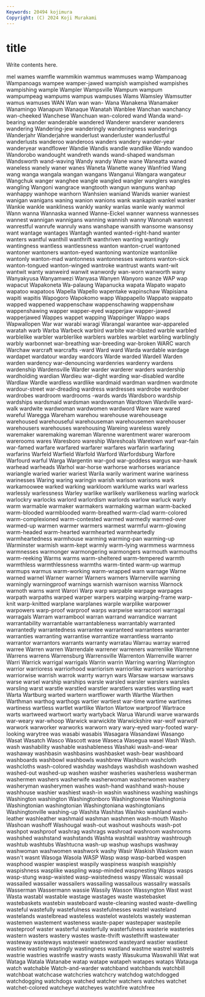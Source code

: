 ```yaml
---
Keywords: 20494 kojimura
Copyright: (C) 2024 Koji Murakami
---
```


# title

Write contents here.



mel wames wamfle wammikin wammus wammuses wamp Wampanoag
Wampanoags wampee wamper-jawed wampish wampished wampishes wampishing wample Wampler Wampsville
Wampum wampum wampumpeag wampums wampus wampuses Wams Wamsley Wamsutter wamus
wamuses WAN Wan wan wan- Wana Wanakena Wanamaker Wanamingo Wanapum
Wanaque Wanatah Wanblee Wanchan wanchancy wan-cheeked Wanchese Wanchuan wan-colored wand
Wanda wand-bearing wander wanderable wandered Wanderer wanderer wanderers wandering Wandering-jew
wanderingly wanderingness wanderings Wanderjahr Wanderjahre wanderlust wanderluster wanderlustful wanderlusts wanderoo
wanderoos wanders wandery wander-year wanderyear wandflower Wandie Wandis wandle wandlike
Wando wandoo Wandorobo wandought wandreth wands wand-shaped wandsman Wandsworth wand-waving
Wandy wandy Wane wane Waneatta waned waneless wanely waner wanes
Waneta Wanette waney Wanfried Wang wang wanga wangala wangan wangans
Wanganui Wangara wangateur Wangchuk wanger wanghee wangle wangled wangler wanglers
wangles wangling Wangoni wangrace wangtooth wangun wanguns wanhap wanhappy wanhope
wanhorn Wanhsien waniand Wanids wanier waniest wanigan wanigans waning wanion
wanions wank wankapin wankel wanker Wankie wankle wankliness wankly wanky
wanlas wanle wanly wanmol Wann wanna Wannaska wanned Wanne-Eickel wanner
wanness wannesses wannest wannigan wannigans wanning wannish wanny Wanonah wanrest
wanrestful wanrufe wanruly wans wanshape wansith wansome wansonsy want wantage
wantages Wantagh wanted wanted-right-hand wanter wanters wantful wanthill wanthrift wanthriven
wanting wantingly wantingness wantless wantlessness wanton wanton-cruel wantoned wantoner wantoners
wanton-eyed wantoning wantonize wantonlike wantonly wanton-mad wantonness wantonnesses wantons wanton-sick
wanton-tongued wanton-winged wantroke wantrust wants want-wit wantwit wanty wanweird wanwit
wanwordy wan-worn wanworth wany Wanyakyusa Wanyamwezi Wanyasa Wanyen Wanyoro wanze
WAP wap wapacut Wapakoneta Wa-palaung Wapanucka wapata Wapato wapato wapatoo
wapatoos Wapella Wapello wapentake wapinschaw Wapisiana wapiti wapitis Wapogoro Wapokomo
wapp Wappapello Wappato wappato wapped wappened wappenschaw wappenschawing wappenshaw wappenshawing
wapper wapper-eyed wapperjaw wapper-jawed wapperjawed Wappes wappet wapping Wappinger Wappo
waps Wapwallopen War war warabi waragi Warangal warantee war-appareled waratah
warb Warba Warbeck warbird warbite war-blasted warble warbled warblelike warbler
warblerlike warblers warbles warblet warbling warblingly warbly warbonnet war-breathing war-breeding
war-broken WARC warch Warchaw warcraft warcrafts -ward Ward ward Warda
wardable wardage wardapet wardatour warday wardcors Warde warded Wardell Warden
warden wardency war-denouncing wardenries wardenry wardens wardenship Wardensville Warder warder
warderer warders wardership wardholding wardian Wardieu war-dight warding war-disabled wardite
Wardlaw Wardle wardless wardlike wardmaid wardman wardmen wardmote wardour-street war-dreading
wardress wardresses wardrobe wardrober wardrobes wardroom wardrooms -wards wards Wardsboro
wardship wardships wardsmaid wardsman wardswoman Wardtown Wardville ward-walk wardwite wardwoman
wardwomen wardword Ware ware wared wareful Waregga Wareham warehou warehouse
warehouseage warehoused warehouseful warehouseman warehousemen warehouser warehousers warehouses warehousing Wareing
wareless warely waremaker waremaking wareman Warenne warentment warer wareroom warerooms
wares Waresboro wareship Wareshoals Waretown warf war-fain war-famed warfare warfared
warfarer warfares warfarin warfaring warfarins Warfeld Warfield Warfold Warford Warfordsburg
Warfore Warfourd warful Warga Wargentin war-god war-goddess wargus war-hawk warhead
warheads Warhol war-horse warhorse warhorses wariance wariangle waried warier wariest
Warila warily wariment warine wariness warinesses Waring waring waringin warish
warison warisons wark warkamoowee warked warking warkloom warklume warks warl
warless warlessly warlessness Warley warlike warlikely warlikeness warling warlock warlockry
warlocks warlord warlordism warlords warlow warluck warly warm warmable warmaker
warmakers warmaking warman warm-backed warm-blooded warmblooded warm-breathed warm-clad warm-colored warm-complexioned
warm-contested warmed warmedly warmed-over warmed-up warmen warmer warmers warmest warmful
warm-glowing warm-headed warm-hearted warmhearted warmheartedly warmheartedness warmhouse warming warming-pan warming-up
Warminster warmish warm-kept warmly warm-lying warmmess warmness warmnesses warmonger warmongering
warmongers warmouth warmouths warm-reeking Warms warms warm-sheltered warm-tempered warmth warmthless
warmthlessness warmths warm-tinted warm-up warmup warmups warmus warm-working warm-wrapped warn
warnage Warne warned warnel Warner warner Warners warners Warnerville warning
warningly warningproof warnings warnish warnison warniss Warnock warnoth warns warnt
Warori Warp warp warpable warpage warpages warpath warpaths warped warper
warpers warping warping-frame warp-knit warp-knitted warplane warplanes warple warplike warpower
warpowers warp-proof warproof warps warpwise warracoori warragal warragals Warram warrambool
warran warrand warrandice warrant warrantability warrantable warrantableness warrantably warranted warrantedly
warrantedness warrantee warranteed warrantees warranter warranties warranting warrantise warrantize warrantless
warranto warrantor warrantors warrants warranty warratau Warrau warray warred warree
Warren warren Warrendale warrener warreners warrenlike Warrenne Warrens warrens Warrensburg
Warrensville Warrenton Warrenville warrer Warri Warrick warrigal warrigals Warrin warrin
Warring warring Warrington warrior warrioress warriorhood warriorism warriorlike warriors warriorship
warriorwise warrish warrok warrty warryn wars Warsaw warsaw warsaws warse
warsel warship warships warsle warsled warsler warslers warsles warsling warst
warstle warstled warstler warstlers warstles warstling wart Warta Wartburg warted
wartern wartflower warth Warthe Warthen Warthman warthog warthogs wartier wartiest
war-time wartime wartimes wartiness wartless wartlet wartlike Warton Wartow wartproof
Wartrace warts wartweed wartwort warty wartyback Warua Warundi warve warwards
war-weary war-whoop Warwick warwickite Warwickshire war-wolf warwolf warwork warworker warworks
warworn wary wary-eyed wary-footed wary-looking warytree was wasabi wasabis Wasagara
Wasandawi Wasango Wasat Wasatch Wasco Wascott wase Waseca Wasegua wasel
Wash Wash. wash washability washable washableness Washaki wash-and-wear washaway washbasin
washbasins washbasket wash-bear washboard washboards washbowl washbowls washbrew Washburn washcloth
washcloths wash-colored washday washdays washdish washdown washed washed-out washed-up washen
washer washeries washerless washerman washermen washers washerwife washerwoman washerwomen washery
washeryman washerymen washes wash-hand washhand wash-house washhouse washier washiest wash-in
washin washiness washing washings Washington washington Washingtonboro Washingtonese Washingtonia Washingtonian
washingtonian Washingtoniana washingtonians Washingtonville washing-up Washita Washitas Washko washland wash-leather
washleather washmaid washman washmen wash-mouth Washo Washoan washoff Washougal wash-out
washout washouts wash-pot washpot washproof washrag washrags washroad washroom washrooms
washshed washstand washstands Washta washtail washtray washtrough washtub washtubs Washtucna
wash-up washup washups washway washwoman washwomen washwork washy Wasir Waskish
Waskom wasn wasn't wasnt Wasoga Wasola WASP Wasp wasp wasp-barbed
waspen wasphood waspier waspiest waspily waspiness waspish waspishly waspishness wasplike
waspling wasp-minded waspnesting Wasps wasps wasp-stung wasp-waisted wasp-waistedness waspy Wassaic
wassail wassailed wassailer wassailers wassailing wassailous wassailry wassails Wasserman Wassermann
wassie Wassily Wasson Wassyngton Wast wast Wasta wastabl wastable wastage
wastages waste wastebasket wastebaskets wastebin wasteboard waste-cleaning wasted waste-dwelling wasteful
wastefully wastefulness wastefulnesses wastel wasteland wastelands wastelbread wasteless wastelot wastelots
wastely wasteman wastemen wastement wasteness waste-paper wastepaper wastepile wasteproof waster
wasterful wasterfully wasterfulness wasterie wasteries wastern wasters wastery wastes waste-thrift
wastethrift wastewater wasteway wasteways wasteweir wasteword wasteyard wastier wastiest wastine
wasting wastingly wastingness wastland wastme wastrel wastrels wastrie wastries wastrife
wastry wasts wasty Wasukuma Waswahili Wat wat Wataga Watala Watanabe
watap watape watapeh watapes wataps Watauga watch watchable Watch-and-warder watchband
watchbands watchbill watchboat watchcase watchcries watchcry watchdog watchdogged watchdogging watchdogs
watched watcher watchers watches watchet watchet-colored watcheye watcheyes watchfire watchfree
